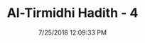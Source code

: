 ---
title        : "Al-Tirmidhi Hadith - 4"
date         : 7/25/2018 12:09:33 PM
draft        : false
type         : "hadith"
layout       : "hadith"
BookCode     : "TIR"
HadithNumber : "4"
tags  :  ["Anas ibn Malik"]
---